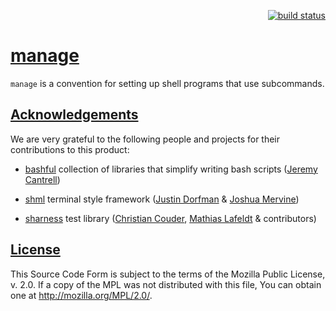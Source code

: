 <p align="right">
    <a href="https://travis-ci.org/escapace/manage">
        <img src="https://travis-ci.org/escapace/manage.svg?branch=next"
             alt="build status">
    </a>
</p>

# [manage](https://github.com/escapace/manage)

`manage` is a convention for setting up shell programs that use subcommands.

## [Acknowledgements](https://github.com/escapace/manage#Acknowledgements)

We are very grateful to the following people and projects for their
contributions to this product:

* [bashful](https://github.com/jmcantrell/bashful) collection of libraries that
  simplify writing bash scripts ([Jeremy Cantrell](https://github.com/jmcantrell))

* [shml](https://github.com/MaxCDN/shml) terminal style framework
  ([Justin Dorfman](https://github.com/jdorfman) & [Joshua Mervine](https://github.com/jmervine))

* [sharness](https://github.com/chriscool/sharness) test library
  ([Christian Couder](https://github.com/chriscool), [Mathias Lafeldt](https://twitter.com/mlafeldt) & contributors)

## [License](https://github.com/escapace/manage#License)

This Source Code Form is subject to the terms of the Mozilla Public
License, v. 2.0. If a copy of the MPL was not distributed with this
file, You can obtain one at http://mozilla.org/MPL/2.0/.
